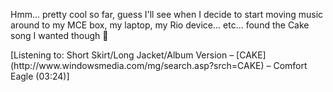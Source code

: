 Hmm... pretty cool so far, guess I'll see when I decide to start moving music around to my MCE box, my laptop, my Rio device... etc... found the Cake song I wanted though 🙂

<div class="media">
  [Listening to: Short Skirt/Long Jacket/Album Version &#8211; [CAKE](http://www.windowsmedia.com/mg/search.asp?srch=CAKE) &#8211; Comfort Eagle (03:24)]
</div>